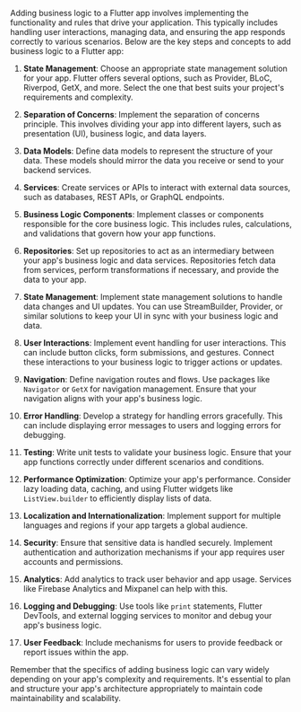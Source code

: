 Adding business logic to a Flutter app involves implementing the functionality and rules that drive your application. This typically includes handling user interactions, managing data, and ensuring the app responds correctly to various scenarios. Below are the key steps and concepts to add business logic to a Flutter app:

1. **State Management**: Choose an appropriate state management solution for your app. Flutter offers several options, such as Provider, BLoC, Riverpod, GetX, and more. Select the one that best suits your project's requirements and complexity.

2. **Separation of Concerns**: Implement the separation of concerns principle. This involves dividing your app into different layers, such as presentation (UI), business logic, and data layers.

3. **Data Models**: Define data models to represent the structure of your data. These models should mirror the data you receive or send to your backend services.

4. **Services**: Create services or APIs to interact with external data sources, such as databases, REST APIs, or GraphQL endpoints.

5. **Business Logic Components**: Implement classes or components responsible for the core business logic. This includes rules, calculations, and validations that govern how your app functions.

6. **Repositories**: Set up repositories to act as an intermediary between your app's business logic and data services. Repositories fetch data from services, perform transformations if necessary, and provide the data to your app.

7. **State Management**: Implement state management solutions to handle data changes and UI updates. You can use StreamBuilder, Provider, or similar solutions to keep your UI in sync with your business logic and data.

8. **User Interactions**: Implement event handling for user interactions. This can include button clicks, form submissions, and gestures. Connect these interactions to your business logic to trigger actions or updates.

9. **Navigation**: Define navigation routes and flows. Use packages like `Navigator` or `GetX` for navigation management. Ensure that your navigation aligns with your app's business logic.

10. **Error Handling**: Develop a strategy for handling errors gracefully. This can include displaying error messages to users and logging errors for debugging.

11. **Testing**: Write unit tests to validate your business logic. Ensure that your app functions correctly under different scenarios and conditions.

12. **Performance Optimization**: Optimize your app's performance. Consider lazy loading data, caching, and using Flutter widgets like `ListView.builder` to efficiently display lists of data.

13. **Localization and Internationalization**: Implement support for multiple languages and regions if your app targets a global audience.

14. **Security**: Ensure that sensitive data is handled securely. Implement authentication and authorization mechanisms if your app requires user accounts and permissions.

15. **Analytics**: Add analytics to track user behavior and app usage. Services like Firebase Analytics and Mixpanel can help with this.

16. **Logging and Debugging**: Use tools like `print` statements, Flutter DevTools, and external logging services to monitor and debug your app's business logic.

17. **User Feedback**: Include mechanisms for users to provide feedback or report issues within the app.

Remember that the specifics of adding business logic can vary widely depending on your app's complexity and requirements. It's essential to plan and structure your app's architecture appropriately to maintain code maintainability and scalability.
